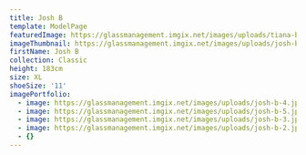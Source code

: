 ```yaml
---
title: Josh B
template: ModelPage
featuredImage: https://glassmanagement.imgix.net/images/uploads/tiana-banner.jpg
imageThumbnail: https://glassmanagement.imgix.net/images/uploads/josh-b-hs.jpg
firstName: Josh B
collection: Classic
height: 183cm
size: XL
shoeSize: '11'
imagePortfolio:
  - image: https://glassmanagement.imgix.net/images/uploads/josh-b-4.jpg
  - image: https://glassmanagement.imgix.net/images/uploads/josh-b-5.jpg
  - image: https://glassmanagement.imgix.net/images/uploads/josh-b-3.jpg
  - image: https://glassmanagement.imgix.net/images/uploads/josh-b-2.jpg
  - {}
---
```


